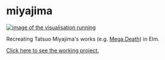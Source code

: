 # miyajima
<a href="https://adamchalmers.github.com/elm/miyajima">![image of the visualisation running](https://cloud.githubusercontent.com/assets/5407457/22196221/3559d5fe-e1a0-11e6-813a-7cd8569c2cf0.gif)</a>

Recreating Tatsuo Miyajima's works (e.g. <a href="https://www.mca.com.au/miyajima/miyajima-artworks/mega-death/">Mega Death</a>) in Elm. 

<a href="https://adamchalmers.github.com/elm/miyajima">Click here to see the working project.</a>
